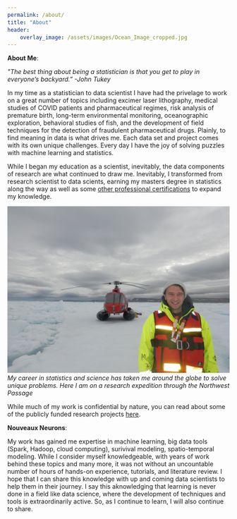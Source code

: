 ```yaml
---
permalink: /about/
title: "About"
header:
    overlay_image: /assets/images/Ocean_Image_cropped.jpg
---
```


__About Me__:

_"The best thing about being a statistician is that you get to play in everyone’s backyard.”_
    _-John Tukey_

In my time as a statistician to data scientist I have had the privelage to work on a great number of topics including excimer laser lithography, medical studies of COVID patients and pharmaceutical regimes, risk analysis of premature birth, long-term environmental monitoring, oceanographic exploration, behavioral studies of fish, and the development of field techniques for the detection of fraudulent pharmaceutical drugs. Plainly, to find meaning in data is what drives me. Each data set and project comes with its own unique challenges. Every day I have the joy of solving puzzles with machine learning and statistics. 

While I began my education as a scientist, inevitably, the data components of research are what continued to draw me. Inevitably, I transformed from research scientist to data scients, earning my masters degree in statistics along the way as well as some [other professional certifications](https://coursera.org/share/1e1324a784a999c740d91e983d8d6e36) to expand my knowledge.

![Life as a scientist](/assets/images/Helicopter_photo.jpg)
*My career in statistics and science has taken me around the globe to solve unique problems. Here I am on a research expedition through the Northwest Passage*

While much of my work is confidential by nature, you can read about some of the publicly funded research projects [here](/publications/).

__Nouveaux Neurons__: 

My work has gained me expertise in machine learning, big data tools (Spark, Hadoop, cloud computing), surivival modeling, spatio-temporal modeling. While I consider myself knowledgeable, with years of work behind these topics and many more, it was not without an uncountable number of hours of hands-on experience, tutorials, and literature review. I hope that I can share this knowledge with up and coming data scientists to help them in their journey. I say this aknowledging that learning is never done in a field like data science, where the development of techniques and tools is extraordinarily active. So, as I continue to learn, I will also continue to share.